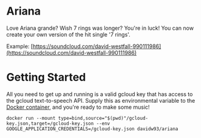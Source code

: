 # Ariana

Love Ariana grande? Wish 7 rings was longer? You're in luck! You can now create your own version of the hit single '7 rings'.

Example: [https://soundcloud.com/david-westfall-990111986](https://soundcloud.com/david-westfall-990111986)

# Getting Started

All you need to get up and running is a valid gcloud key that has access to the gcloud text-to-speech API. Supply this as environmental variable to the [Docker container](https://hub.docker.com/repository/docker/davidw93/ariana), and you're ready to make some music!

`docker run --mount type=bind,source="$(pwd)"/gcloud-key.json,target=/gcloud-key.json --env GOOGLE_APPLICATION_CREDENTIALS=/gcloud-key.json davidw93/ariana`
